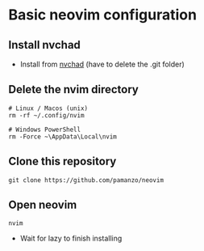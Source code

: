 # **Basic neovim configuration**

## **Install nvchad**
* Install from [nvchad](https://nvchad.com/docs/quickstart/install/) (have to delete the .git folder)

## **Delete the nvim directory**
```
# Linux / Macos (unix)
rm -rf ~/.config/nvim
```
```
# Windows PowerShell
rm -Force ~\AppData\Local\nvim  
```

## **Clone this repository**
```
git clone https://github.com/pamanzo/neovim
```

## **Open neovim**
```
nvim
```
* Wait for lazy to finish installing
